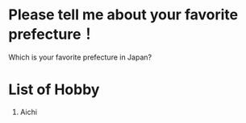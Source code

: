# Please tell me about your favorite prefecture！

Which is your favorite prefecture in Japan?

# List of Hobby
1. Aichi

